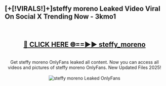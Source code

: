 <h2>[+[!VIRALS!]+]steffy moreno Leaked Video Viral On Social X Trending Now - 3kmo1</h2>
<br>
<div align="center">
<h2><a href="https://libra.edu.pl?steffy_moreno" rel="nofollow">🔴 CLICK HERE 🌐==►► steffy_moreno</a></h2>
<br>
Get steffy moreno OnlyFans leaked all content. Now you can access all videos and pictures of steffy moreno OnlyFans. New Updated Files 2025!
<br>
<br>
<a href="https://libra.edu.pl?steffy_moreno" rel="nofollow" data-target="animated-image.originalLink"><img src="https://i.ibb.co.com/WyWwxjT/player-gif2.gif" alt="steffy moreno Leaked OnlyFans" style="max-width: 100%; display: inline-block;" data-target="animated-image.originalImage"></a>
</div>
<br>